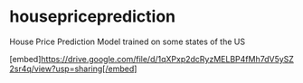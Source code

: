 # housepriceprediction
House Price Prediction Model trained on some states of the US

[embed]https://drive.google.com/file/d/1qXPxp2dcRyzMELBP4fMh7dV5ySZ2sr4q/view?usp=sharing[/embed]
